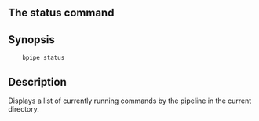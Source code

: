 ## The status command

## Synopsis

    
    
        bpipe status
    

## Description

Displays a list of currently running commands by the pipeline in the current directory.
